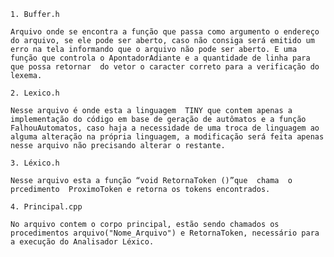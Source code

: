 	1. Buffer.h

  	Arquivo onde se encontra a função que passa como argumento o endereço do arquivo, se ele pode ser aberto, caso não consiga será emitido um erro na tela informando que o arquivo não pode ser aberto. E uma função que controla o ApontadorAdiante e a quantidade de linha para que possa retornar  do vetor o caracter correto para a verificação do lexema.

	2. Lexico.h

	Nesse arquivo é onde esta a linguagem  TINY que contem apenas a implementação do código em base de geração de autômatos e a função FalhouAutomatos, caso haja a necessidade de uma troca de linguagem ao alguma alteração na própria linguagem, a modificação será feita apenas nesse arquivo não precisando alterar o restante.
	
	3. Léxico.h

	Nesse arquivo esta a função “void RetornaToken ()”que  chama  o  prcedimento  ProximoToken e retorna os tokens encontrados.

	4. Principal.cpp

	No arquivo contem o corpo principal, estão sendo chamados os procedimentos arquivo("Nome_Arquivo") e RetornaToken, necessário para a execução do Analisador Léxico.
